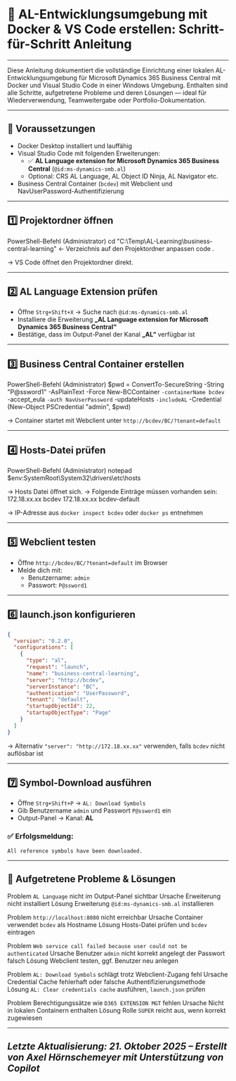 # 🧭 AL-Entwicklungsumgebung mit Docker & VS Code erstellen: Schritt-für-Schritt Anleitung

--- 

Diese Anleitung dokumentiert die vollständige Einrichtung einer lokalen AL-Entwicklungsumgebung für Microsoft Dynamics 365 Business Central mit Docker und Visual Studio Code in einer Windows Umgebung. Enthalten sind alle Schritte, aufgetretene Probleme und deren Lösungen — ideal für Wiederverwendung, Teamweitergabe oder Portfolio-Dokumentation.

---

## 🧱 Voraussetzungen

- Docker Desktop installiert und lauffähig
- Visual Studio Code mit folgenden Erweiterungen:
  - ✅ **AL Language extension for Microsoft Dynamics 365 Business Central** (`@id:ms-dynamics-smb.al`)
  - Optional: CRS AL Language, AL Object ID Ninja, AL Navigator etc.
- Business Central Container (`bcdev`) mit Webclient und NavUserPassword-Authentifizierung

---

## 1️⃣ Projektordner öffnen

  PowerShell-Befehl (Administrator)
    cd "C:\Temp\AL-Learning\business-central-learning"    <- Verzeichnis auf den Projektordner anpassen
    code .

  → VS Code öffnet den Projektordner direkt.

---

## 2️⃣ AL Language Extension prüfen

- Öffne `Strg+Shift+X` → Suche nach `@id:ms-dynamics-smb.al`
- Installiere die Erweiterung **„AL Language extension for Microsoft Dynamics 365 Business Central“**
- Bestätige, dass im Output-Panel der Kanal **„AL“** verfügbar ist

---

## 3️⃣ Business Central Container erstellen

  PowerShell-Befehl (Administrator)
    $pwd = ConvertTo-SecureString -String "P@ssword1" -AsPlainText -Force
    New-BCContainer `
    -containerName bcdev `
    -accept_eula `
    -auth NavUserPassword `
    -updateHosts `
    -includeAL `
    -Credential (New-Object PSCredential "admin", $pwd)

  → Container startet mit Webclient unter `http://bcdev/BC/?tenant=default`

---

## 4️⃣ Hosts-Datei prüfen

  PowerShell-Befehl (Administrator)
    notepad $env:SystemRoot\System32\drivers\etc\hosts

  → Hosts Datei öffnet sich.
  → Folgende Einträge müssen vorhanden sein:
    172.18.xx.xx bcdev
    172.18.xx.xx bcdev-default

  → IP-Adresse aus `docker inspect bcdev` oder `docker ps` entnehmen

---

## 5️⃣ Webclient testen

- Öffne `http://bcdev/BC/?tenant=default` im Browser
- Melde dich mit:
  - Benutzername: `admin`
  - Passwort: `P@ssword1`

---

## 6️⃣ launch.json konfigurieren

```json
{
  "version": "0.2.0",
  "configurations": [
    {
      "type": "al",
      "request": "launch",
      "name": "business-central-learning",
      "server": "http://bcdev",
      "serverInstance": "BC",
      "authentication": "UserPassword",
      "tenant": "default",
      "startupObjectId": 22,
      "startupObjectType": "Page"
    }
  ]
}
```

→ Alternativ `"server": "http://172.18.xx.xx"` verwenden, falls `bcdev` nicht auflösbar ist

---

## 7️⃣ Symbol-Download ausführen

- Öffne `Strg+Shift+P` → `AL: Download Symbols`
- Gib Benutzername `admin` und Passwort `P@ssword1` ein
- Output-Panel → Kanal: **AL**

### ✅ Erfolgsmeldung:

```
All reference symbols have been downloaded.
```

---

## 🐞 Aufgetretene Probleme & Lösungen

Problem
  `AL Language` nicht im Output-Panel sichtbar
Ursache
  Erweiterung nicht installiert
Lösung
  Erweiterung `@id:ms-dynamics-smb.al` installieren 

Problem
  `http://localhost:8080` nicht erreichbar 
Ursache
  Container verwendet `bcdev` als Hostname 
Lösung
  Hosts-Datei prüfen und `bcdev` eintragen 

Problem
  `Web service call failed because user could not be authenticated` 
Ursache
  Benutzer `admin` nicht korrekt angelegt der Passwort falsch 
Lösung
  Webclient testen, ggf. Benutzer neu anlegen

Problem
  `AL: Download Symbols` schlägt trotz Webclient-Zugang fehl
Ursache
  Credential Cache fehlerhaft oder falsche Authentifizierungsmethode
Lösung
  `AL: Clear credentials cache` ausführen, `launch.json` prüfen

Problem
  Berechtigungssätze wie `D365 EXTENSION MGT` fehlen
Ursache
  Nicht in lokalen Containern enthalten
Lösung
  Rolle `SUPER` reicht aus, wenn korrekt zugewiesen

---
*Letzte Aktualisierung: 21. Oktober 2025 – Erstellt von Axel Hörnschemeyer mit Unterstützung von Copilot*
---